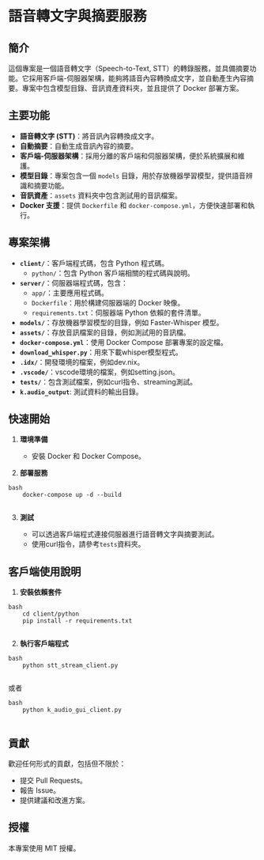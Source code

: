 # 語音轉文字與摘要服務

## 簡介

這個專案是一個語音轉文字（Speech-to-Text, STT）的轉錄服務，並具備摘要功能。它採用客戶端-伺服器架構，能夠將語音內容轉換成文字，並自動產生內容摘要。專案中包含模型目錄、音訊資產資料夾，並且提供了 Docker 部署方案。

## 主要功能

-   **語音轉文字 (STT)**：將音訊內容轉換成文字。
-   **自動摘要**：自動生成音訊內容的摘要。
-   **客戶端-伺服器架構**：採用分離的客戶端和伺服器架構，便於系統擴展和維護。
-   **模型目錄**：專案包含一個 `models` 目錄，用於存放機器學習模型，提供語音辨識和摘要功能。
-   **音訊資產**：`assets` 資料夾中包含測試用的音訊檔案。
-   **Docker 支援**：提供 `Dockerfile` 和 `docker-compose.yml`，方便快速部署和執行。

## 專案架構

-   **`client/`**：客戶端程式碼，包含 Python 程式碼。
    -   `python/`：包含 Python 客戶端相關的程式碼與說明。
-   **`server/`**：伺服器端程式碼，包含：
    -   `app/`：主要應用程式碼。
    -   `Dockerfile`：用於構建伺服器端的 Docker 映像。
    -   `requirements.txt`：伺服器端 Python 依賴的套件清單。
-   **`models/`**：存放機器學習模型的目錄，例如 Faster-Whisper 模型。
-   **`assets/`**：存放音訊檔案的目錄，例如測試用的音訊檔。
-   **`docker-compose.yml`**：使用 Docker Compose 部署專案的設定檔。
-   **`download_whisper.py`**：用來下載whisper模型程式。
-    **`.idx/`**：開發環境的檔案，例如dev.nix。
-   **`.vscode/`**：vscode環境的檔案，例如setting.json。
-   **`tests/`**：包含測試檔案，例如curl指令、streaming測試。
-   **`k.audio_output`**: 測試資料的輸出目錄。

## 快速開始

1.  **環境準備**

    -   安裝 Docker 和 Docker Compose。

2.  **部署服務**
```
bash
    docker-compose up -d --build
    
```
3.  **測試**

    -   可以透過客戶端程式連接伺服器進行語音轉文字與摘要測試。
    -   使用curl指令，請參考`tests`資料夾。

## 客戶端使用說明

1.  **安裝依賴套件**
```
bash
    cd client/python
    pip install -r requirements.txt
    
```
2.  **執行客戶端程式**
```
bash
    python stt_stream_client.py
    
```
或者
```
bash
    python k_audio_gui_client.py
    
```
## 貢獻

歡迎任何形式的貢獻，包括但不限於：

-   提交 Pull Requests。
-   報告 Issue。
-   提供建議和改進方案。

## 授權

本專案使用 MIT 授權。